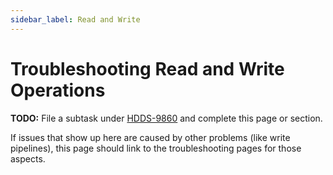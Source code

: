 ```yaml
---
sidebar_label: Read and Write
---
```


# Troubleshooting Read and Write Operations

**TODO:** File a subtask under [HDDS-9860](https://issues.apache.org/jira/browse/HDDS-9860) and complete this page or section.

If issues that show up here are caused by other problems (like write pipelines), this page should link to the troubleshooting pages for those aspects.

